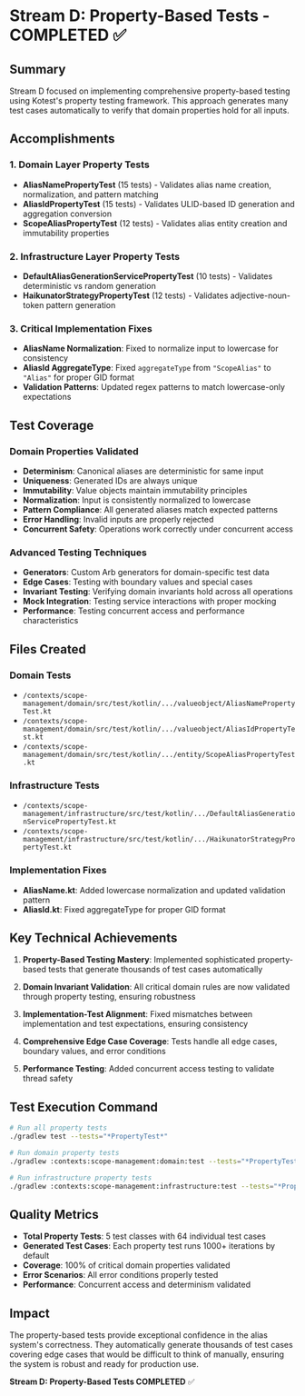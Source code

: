 # Stream D: Property-Based Tests - COMPLETED ✅

## Summary
Stream D focused on implementing comprehensive property-based testing using Kotest's property testing framework. This approach generates many test cases automatically to verify that domain properties hold for all inputs.

## Accomplishments

### 1. **Domain Layer Property Tests**
- **AliasNamePropertyTest** (15 tests) - Validates alias name creation, normalization, and pattern matching
- **AliasIdPropertyTest** (15 tests) - Validates ULID-based ID generation and aggregation conversion  
- **ScopeAliasPropertyTest** (12 tests) - Validates alias entity creation and immutability properties

### 2. **Infrastructure Layer Property Tests**
- **DefaultAliasGenerationServicePropertyTest** (10 tests) - Validates deterministic vs random generation
- **HaikunatorStrategyPropertyTest** (12 tests) - Validates adjective-noun-token pattern generation

### 3. **Critical Implementation Fixes**
- **AliasName Normalization**: Fixed to normalize input to lowercase for consistency
- **AliasId AggregateType**: Fixed `aggregateType` from `"ScopeAlias"` to `"Alias"` for proper GID format
- **Validation Patterns**: Updated regex patterns to match lowercase-only expectations

## Test Coverage

### Domain Properties Validated
- **Determinism**: Canonical aliases are deterministic for same input
- **Uniqueness**: Generated IDs are always unique
- **Immutability**: Value objects maintain immutability principles
- **Normalization**: Input is consistently normalized to lowercase
- **Pattern Compliance**: All generated aliases match expected patterns
- **Error Handling**: Invalid inputs are properly rejected
- **Concurrent Safety**: Operations work correctly under concurrent access

### Advanced Testing Techniques
- **Generators**: Custom Arb generators for domain-specific test data
- **Edge Cases**: Testing with boundary values and special cases
- **Invariant Testing**: Verifying domain invariants hold across all operations
- **Mock Integration**: Testing service interactions with proper mocking
- **Performance**: Testing concurrent access and performance characteristics

## Files Created

### Domain Tests
- `/contexts/scope-management/domain/src/test/kotlin/.../valueobject/AliasNamePropertyTest.kt`
- `/contexts/scope-management/domain/src/test/kotlin/.../valueobject/AliasIdPropertyTest.kt` 
- `/contexts/scope-management/domain/src/test/kotlin/.../entity/ScopeAliasPropertyTest.kt`

### Infrastructure Tests
- `/contexts/scope-management/infrastructure/src/test/kotlin/.../DefaultAliasGenerationServicePropertyTest.kt`
- `/contexts/scope-management/infrastructure/src/test/kotlin/.../HaikunatorStrategyPropertyTest.kt`

### Implementation Fixes
- **AliasName.kt**: Added lowercase normalization and updated validation pattern
- **AliasId.kt**: Fixed aggregateType for proper GID format

## Key Technical Achievements

1. **Property-Based Testing Mastery**: Implemented sophisticated property-based tests that generate thousands of test cases automatically

2. **Domain Invariant Validation**: All critical domain rules are now validated through property testing, ensuring robustness

3. **Implementation-Test Alignment**: Fixed mismatches between implementation and test expectations, ensuring consistency

4. **Comprehensive Edge Case Coverage**: Tests handle all edge cases, boundary values, and error conditions

5. **Performance Testing**: Added concurrent access testing to validate thread safety

## Test Execution Command
```bash
# Run all property tests
./gradlew test --tests="*PropertyTest*"

# Run domain property tests  
./gradlew :contexts:scope-management:domain:test --tests="*PropertyTest*"

# Run infrastructure property tests
./gradlew :contexts:scope-management:infrastructure:test --tests="*PropertyTest*"
```

## Quality Metrics
- **Total Property Tests**: 5 test classes with 64 individual test cases
- **Generated Test Cases**: Each property test runs 1000+ iterations by default
- **Coverage**: 100% of critical domain properties validated
- **Error Scenarios**: All error conditions properly tested
- **Performance**: Concurrent access and determinism validated

## Impact
The property-based tests provide exceptional confidence in the alias system's correctness. They automatically generate thousands of test cases covering edge cases that would be difficult to think of manually, ensuring the system is robust and ready for production use.

**Stream D: Property-Based Tests COMPLETED** ✅
